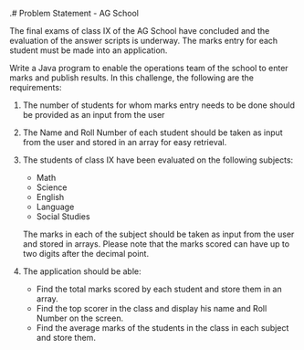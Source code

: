 .# Problem Statement - AG School

The final exams of class IX of the AG School have concluded and the evaluation of the answer scripts is underway. The marks entry for each student must be made into an application. 

Write a Java program to enable the operations team of the school to enter marks and publish results. In this challenge, the following are the requirements:
1.	The number of students for whom marks entry needs to be done should be provided as an input from the user
2.	The Name and Roll Number of each student should be taken as input from the user and stored in an array for easy retrieval.
3.	The students of class IX have been evaluated on the following subjects:
    -	Math
    -	Science
    -	English
    -	Language
    -	Social Studies

    The marks in each of the subject should be taken as input from the user and stored in arrays. Please note that the marks scored can have up to two digits after the decimal point.
4.	The application should be able:
    - Find the total marks scored by each student and store them in an array.
    - Find the top scorer in the class and display his name and Roll Number on the screen.
    - Find the average marks of the students in the class in each subject and store them.


